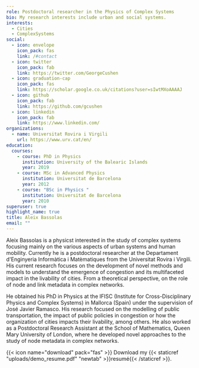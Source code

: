 ```yaml
---
role: Postdoctoral researcher in the Physics of Complex Systems
bio: My research interests include urban and social systems.
interests:
  - Cities
  - ComplexSystems
social:
  - icon: envelope
    icon_pack: fas
    link: /#contact
  - icon: twitter
    icon_pack: fab
    link: https://twitter.com/GeorgeCushen
  - icon: graduation-cap
    icon_pack: fas
    link: https://scholar.google.co.uk/citations?user=sIwtMXoAAAAJ
  - icon: github
    icon_pack: fab
    link: https://github.com/gcushen
  - icon: linkedin
    icon_pack: fab
    link: https://www.linkedin.com/
organizations:
  - name: Universitat Rovira i Virgili
    url: https://www.urv.cat/en/
education:
  courses:
    - course: PhD in Physics
      institution: University of the Balearic Islands
      year: 2019
    - course: MSc in Advanced Physics
      institution: Universitat de Barcelona
      year: 2012
    - course: "BSc in Physics "
      institution: Universitat de Barcelona
      year: 2010
superuser: true
highlight_name: true
title: Aleix Bassolas
email: ""
---
```

Aleix Bassolas is a physicst interested in the study of complex systems focusing mainly on the various aspects of urban systems and human mobility. Currently he is a postdoctoral researcher at the Departament d'Enginyeria Informàtica i Matèmatiques from the Universitat Rovira i Virgili. His current research focuses on the development of novel methods and models to understand the emergence of congestion and its multifaceted impact in the livability of cities. From a theoretical perspective, on the role of node and link metadata in complex networks.

He obtained his PhD in Physics at the IFISC (Institute for Cross-Disciplinary Physics and Complex Systems) in Mallorca (Spain) under the supervision of José Javier Ramasco. His research focused on the modelling of public transportation, the impact of public policies in congestion or how the organization of cities impacts their livability, among others. He also worked as a Postdoctoral Research Assistant at the School of Mathematics, Queen Mary University of London, where he developed novel approaches to the study of node metadata in complex networks.



{{< icon name="download" pack="fas" >}} Download my {{< staticref "uploads/demo_resume.pdf" "newtab" >}}resumé{{< /staticref >}}.
